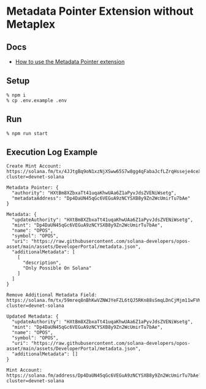 # Metadata Pointer Extension without Metaplex

## Docs
- [How to use the Metadata Pointer extension](https://solana.com/developers/guides/token-extensions/metadata-pointer)

## Setup
```
% npm i
% cp .env.example .env
```

## Run
```
% npm run start
```

## Execution Log Example
```
Create Mint Account: https://solana.fm/tx/4JJtgBq9oN1xzNjXSww65S7w8gg4qFabaJcfLZrqHsseje4ceXFmr7d1rFEmbaYRYw7VVaM2hY3HfYRhQoL6SR3Q?cluster=devnet-solana

Metadata Pointer: {
  "authority": "HXtBm8XZbxaTt41uqaKhwUAa6Z1aPyvJdsZVENiWsetg",
  "metadataAddress": "Dp4DaUN45qGc6VEGuA9zNCYSXB8y9Zn2WcUmirTu7bAe"
}

Metadata: {
  "updateAuthority": "HXtBm8XZbxaTt41uqaKhwUAa6Z1aPyvJdsZVENiWsetg",
  "mint": "Dp4DaUN45qGc6VEGuA9zNCYSXB8y9Zn2WcUmirTu7bAe",
  "name": "OPOS",
  "symbol": "OPOS",
  "uri": "https://raw.githubusercontent.com/solana-developers/opos-asset/main/assets/DeveloperPortal/metadata.json",
  "additionalMetadata": [
    [
      "description",
      "Only Possible On Solana"
    ]
  ]
}

Remove Additional Metadata Field: https://solana.fm/tx/59mreq8nBhKwVZNWJYeFZL6tQJ5RKn88sSmqLDnCjMjm11wFVKco3ePRRh9ejgXvv4tBuLp8oEkseTpXq9e3puYY?cluster=devnet-solana

Updated Metadata: {
  "updateAuthority": "HXtBm8XZbxaTt41uqaKhwUAa6Z1aPyvJdsZVENiWsetg",
  "mint": "Dp4DaUN45qGc6VEGuA9zNCYSXB8y9Zn2WcUmirTu7bAe",
  "name": "OPOS",
  "symbol": "OPOS",
  "uri": "https://raw.githubusercontent.com/solana-developers/opos-asset/main/assets/DeveloperPortal/metadata.json",
  "additionalMetadata": []
}

Mint Account: https://solana.fm/address/Dp4DaUN45qGc6VEGuA9zNCYSXB8y9Zn2WcUmirTu7bAe?cluster=devnet-solana
```